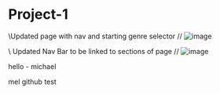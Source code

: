 # Project-1


\\Updated page with nav and starting genre selector //
    ![image](https://user-images.githubusercontent.com/79474830/114589587-6b354480-9c4d-11eb-8bce-69c65bbe836d.png)

\\ Updated Nav Bar to be linked to sections of page //
![image](https://user-images.githubusercontent.com/79474830/114448343-0ae4cb00-9b99-11eb-8c54-c931924e5bf5.png)


hello - michael

mel github test